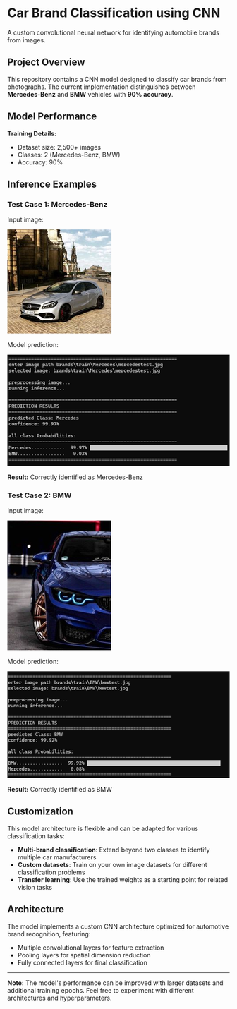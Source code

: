 # Car Brand Classification using CNN

A custom convolutional neural network for identifying automobile brands from images.

## Project Overview

This repository contains a CNN model designed to classify car brands from photographs. The current implementation distinguishes between **Mercedes-Benz** and **BMW** vehicles with **90% accuracy**.

## Model Performance

**Training Details:**
- Dataset size: 2,500+ images
- Classes: 2 (Mercedes-Benz, BMW)
- Accuracy: 90%

## Inference Examples

### Test Case 1: Mercedes-Benz

Input image:

![Mercedes Test Image](mercedestest.jpg)

Model prediction:

![Mercedes Prediction](mercedespred.png)

**Result:** Correctly identified as Mercedes-Benz

### Test Case 2: BMW

Input image:

![BMW Test Image](bmwtest.jpg)

Model prediction:

![BMW Prediction](bmwpred.png)

**Result:** Correctly identified as BMW

## Customization

This model architecture is flexible and can be adapted for various classification tasks:

- **Multi-brand classification**: Extend beyond two classes to identify multiple car manufacturers
- **Custom datasets**: Train on your own image datasets for different classification problems
- **Transfer learning**: Use the trained weights as a starting point for related vision tasks

## Architecture

The model implements a custom CNN architecture optimized for automotive brand recognition, featuring:
- Multiple convolutional layers for feature extraction
- Pooling layers for spatial dimension reduction
- Fully connected layers for final classification



---

**Note:** The model's performance can be improved with larger datasets and additional training epochs. Feel free to experiment with different architectures and hyperparameters.
      
